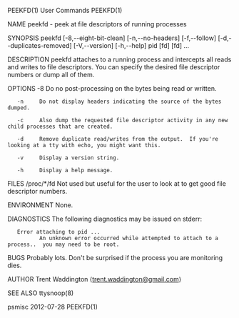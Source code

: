 PEEKFD(1)                                                                                       User Commands                                                                                       PEEKFD(1)

NAME
       peekfd - peek at file descriptors of running processes

SYNOPSIS
       peekfd [-8,--eight-bit-clean] [-n,--no-headers] [-f,--follow] [-d,--duplicates-removed] [-V,--version] [-h,--help] pid [fd] [fd] ...

DESCRIPTION
       peekfd attaches to a running process and intercepts all reads and writes to file descriptors.  You can specify the desired file descriptor numbers or dump all of them.

OPTIONS
       -8     Do no post-processing on the bytes being read or written.

       -n     Do not display headers indicating the source of the bytes dumped.

       -c     Also dump the requested file descriptor activity in any new child processes that are created.

       -d     Remove duplicate read/writes from the output.  If you're looking at a tty with echo, you might want this.

       -v     Display a version string.

       -h     Display a help message.

FILES
       /proc/*/fd
              Not used but useful for the user to look at to get good file descriptor numbers.

ENVIRONMENT
       None.

DIAGNOSTICS
       The following diagnostics may be issued on stderr:

       Error attaching to pid ...
              An unknown error occurred while attempted to attach to a process..  you may need to be root.

BUGS
       Probably lots.  Don't be surprised if the process you are monitoring dies.

AUTHOR
       Trent Waddington ⟨trent.waddington@gmail.com⟩

SEE ALSO
       ttysnoop(8)

psmisc                                                                                            2012-07-28                                                                                        PEEKFD(1)
